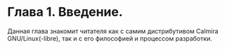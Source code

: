 # Глава 1. Введение.

Данная глава знакомит читателя как с самим дистрибутивом Calmira
GNU/Linux(-libre), так и с его философией и процессом разработки.
